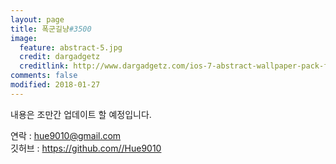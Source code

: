 ```yaml
---
layout: page
title: 폭군길냥#3500
image:
  feature: abstract-5.jpg
  credit: dargadgetz
  creditlink: http://www.dargadgetz.com/ios-7-abstract-wallpaper-pack-for-iphone-5-and-ipod-touch-retina/
comments: false
modified: 2018-01-27
---
```


내용은 조만간 업데이트 할 예정입니다.

연락 : hue9010@gmail.com  
깃허브 : https://github.com//Hue9010

[^1]: Example: *domain.com/category-name/post-title*
